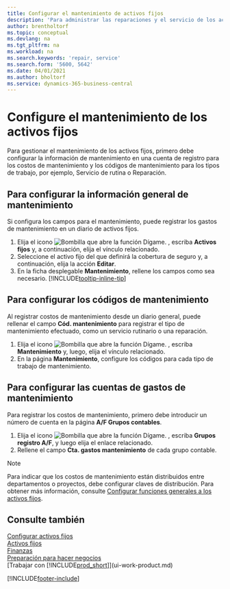 ```yaml
---
title: Configurar el mantenimiento de activos fijos
description: 'Para administrar las reparaciones y el servicio de los activos fijos, puede especificar información de mantenimiento general, códigos para el tipo de trabajo y una cuenta auxiliar para los costos.'
author: brentholtorf
ms.topic: conceptual
ms.devlang: na
ms.tgt_pltfrm: na
ms.workload: na
ms.search.keywords: 'repair, service'
ms.search.form: '5600, 5642'
ms.date: 04/01/2021
ms.author: bholtorf
ms.service: dynamics-365-business-central
---
```

# Configure el mantenimiento de los activos fijos
Para gestionar el mantenimiento de los activos fijos, primero debe configurar la información de mantenimiento en una cuenta de registro para los costos de mantenimiento y los códigos de mantenimiento para los tipos de trabajo, por ejemplo, Servicio de rutina o Reparación.

## Para configurar la información general de mantenimiento
Si configura los campos para el mantenimiento, puede registrar los gastos de mantenimiento en un diario de activos fijos.

1. Elija el icono ![Bombilla que abre la función Dígame.](media/ui-search/search_small.png "Dígame qué desea hacer") , escriba **Activos fijos** y, a continuación, elija el vínculo relacionado.
2. Seleccione el activo fijo del que definirá la cobertura de seguro y, a continuación, elija la acción **Editar**.
3. En la ficha desplegable **Mantenimiento**, rellene los campos como sea necesario. [!INCLUDE[tooltip-inline-tip](includes/tooltip-inline-tip_md.md)]

## Para configurar los códigos de mantenimiento
Al registrar costos de mantenimiento desde un diario general, puede rellenar el campo **Cód. mantenimiento** para registrar el tipo de mantenimiento efectuado, como un servicio rutinario o una reparación.

1. Elija el icono ![Bombilla que abre la función Dígame.](media/ui-search/search_small.png "Dígame qué desea hacer") , escriba **Mantenimiento** y, luego, elija el vínculo relacionado.
2. En la página **Mantenimiento**, configure los códigos para cada tipo de trabajo de mantenimiento.

## Para configurar las cuentas de gastos de mantenimiento
Para registrar los costos de mantenimiento, primero debe introducir un número de cuenta en la página **A/F Grupos contables**.

1. Elija el icono ![Bombilla que abre la función Dígame.](media/ui-search/search_small.png "Dígame qué desea hacer") , escriba **Grupos registro A/F**, y luego elija el enlace relacionado.
2. Rellene el campo **Cta. gastos mantenimiento** de cada grupo contable.

> [!NOTE]  
>   Para indicar que los costos de mantenimiento están distribuidos entre departamentos o proyectos, debe configurar claves de distribución. Para obtener más información, consulte [Configurar funciones generales a los activos fijos](fa-how-setup-general.md).

## Consulte también
[Configurar activos fijos](fa-setup.md)  
[Activos fijos](fa-manage.md)  
[Finanzas](finance.md)  
[Preparación para hacer negocios](ui-get-ready-business.md)  
[Trabajar con [!INCLUDE[prod_short](includes/prod_short.md)]](ui-work-product.md)


[!INCLUDE[footer-include](includes/footer-banner.md)]